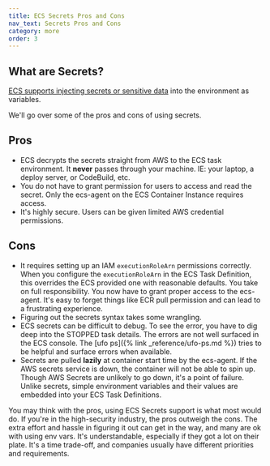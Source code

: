 ```yaml
---
title: ECS Secrets Pros and Cons
nav_text: Secrets Pros and Cons
category: more
order: 3
---
```


## What are Secrets?

[ECS supports injecting secrets or sensitive data](https://docs.aws.amazon.com/AmazonECS/latest/developerguide/specifying-sensitive-data.html) into the environment as variables.

We'll go over some of the pros and cons of using secrets.

## Pros

* ECS decrypts the secrets straight from AWS to the ECS task environment. It **never** passes through your machine. IE: your laptop, a deploy server, or CodeBuild, etc.
* You do not have to grant permission for users to access and read the secret. Only the ecs-agent on the ECS Container Instance requires access.
* It's highly secure. Users can be given limited AWS credential permissions.

## Cons

* It requires setting up an IAM `executionRoleArn` permissions correctly. When you configure the `executionRoleArn` in the ECS Task Definition, this overrides the ECS provided one with reasonable defaults. You take on full responsibility. You now have to grant proper access to the ecs-agent. It's easy to forget things like ECR pull permission and can lead to a frustrating experience.
* Figuring out the secrets syntax takes some wrangling.
* ECS secrets can be difficult to debug. To see the error, you have to dig deep into the STOPPED task details. The errors are not well surfaced in the ECS console. The [ufo ps]({% link _reference/ufo-ps.md %}) tries to be helpful and surface errors when available.
* Secrets are pulled **lazily** at container start time by the ecs-agent. If the AWS secrets service is down, the container will not be able to spin up. Though AWS Secrets are unlikely to go down, it's a point of failure. Unlike secrets, simple environment variables and their values are embedded into your ECS Task Definitions.

You may think with the pros, using ECS Secrets support is what most would do. If you're in the high-security industry, the pros outweigh the cons. The extra effort and hassle in figuring it out can get in the way, and many are ok with using env vars. It's understandable, especially if they got a lot on their plate. It's a time trade-off, and companies usually have different priorities and requirements.
